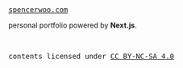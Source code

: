 <samp><a href="https://spencerwoo.com" target="_blank" rel="noopener noreferrer">spencerwoo.com</a></samp>

personal portfolio powered by **Next.js**.

<br>

<samp>contents licensed under <a href='https://creativecommons.org/licenses/by-nc-sa/4.0/'>CC BY-NC-SA 4.0</a></samp>
